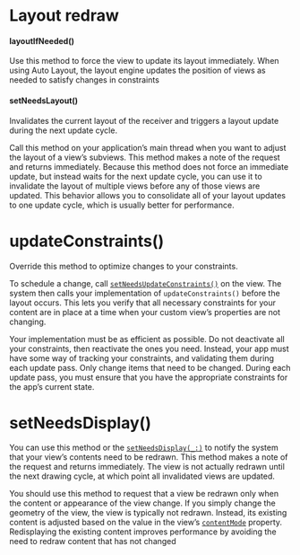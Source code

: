 # Layout redraw 



#### layoutIfNeeded()

Use this method to force the view to update its layout immediately. When using Auto Layout, the layout engine updates the position of views as needed to satisfy changes in constraints



#### setNeedsLayout()

Invalidates the current layout of the receiver and triggers a layout update during the next update cycle.

Call this method on your application’s main thread when you want to adjust the layout of a view’s subviews. This method makes a note of the request and returns immediately. Because this method does not force an immediate update, but instead waits for the next update cycle, you can use it to invalidate the layout of multiple views before any of those views are updated. This behavior allows you to consolidate all of your layout updates to one update cycle, which is usually better for performance.





# updateConstraints()

Override this method to optimize changes to your constraints.

To schedule a change, call [`setNeedsUpdateConstraints()`](https://developer.apple.com/documentation/uikit/uiview/1622450-setneedsupdateconstraints) on the view. The system then calls your implementation of `updateConstraints()` before the layout occurs. This lets you verify that all necessary constraints for your content are in place at a time when your custom view’s properties are not changing.

Your implementation must be as efficient as possible. Do not deactivate all your constraints, then reactivate the ones you need. Instead, your app must have some way of tracking your constraints, and validating them during each update pass. Only change items that need to be changed. During each update pass, you must ensure that you have the appropriate constraints for the app’s current state.



# setNeedsDisplay()

You can use this method or the [`setNeedsDisplay(_:)`](https://developer.apple.com/documentation/uikit/uiview/1622587-setneedsdisplay) to notify the system that your view’s contents need to be redrawn. This method makes a note of the request and returns immediately. The view is not actually redrawn until the next drawing cycle, at which point all invalidated views are updated.



You should use this method to request that a view be redrawn only when the content or appearance of the view change. If you simply change the geometry of the view, the view is typically not redrawn. Instead, its existing content is adjusted based on the value in the view’s [`contentMode`](https://developer.apple.com/documentation/uikit/uiview/1622619-contentmode) property. Redisplaying the existing content improves performance by avoiding the need to redraw content that has not changed